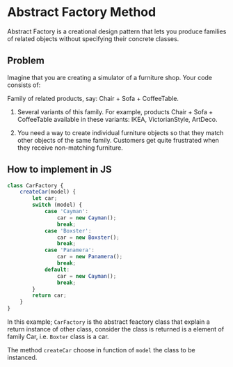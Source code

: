 # Abstract Factory Method

Abstract Factory is a creational design pattern that lets you produce families of related objects without specifying their concrete classes.

## Problem
Imagine that you are creating a simulator of a furniture shop. Your code consists of:

Family of related products, say: Chair + Sofa + CoffeeTable.

1. Several variants of this family. For example, products Chair + Sofa + CoffeeTable available in these variants: IKEA, VictorianStyle, ArtDeco.

2. You need a way to create individual furniture objects so that they match other objects of the same family. Customers get quite frustrated when they receive non-matching furniture.

## How to implement in JS

```js
class CarFactory {
    createCar(model) {
        let car;
        switch (model) {
            case 'Cayman':
                car = new Cayman();
                break;
            case 'Boxster':
                car = new Boxster();
                break;
            case 'Panamera':
                car = new Panamera();
                break;
            default:
                car = new Cayman();
                break;
        }
        return car;
    }
}
```
In this example; `CarFactory` is the abstract feactory class that explain a return instance of other class, consider the class is returned is a element of family Car, i.e. `Boxter` class is a car.

The method `createCar` choose in function of `model` the class to be instanced.
